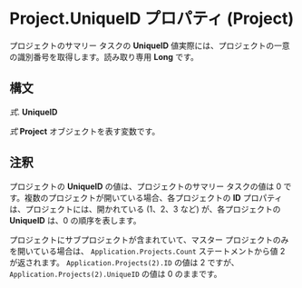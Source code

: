 
# Project.UniqueID プロパティ (Project)

プロジェクトのサマリー タスクの **UniqueID** 値実際には、プロジェクトの一意の識別番号を取得します。読み取り専用 **Long** です。


## 構文

 _式_. **UniqueID**

 _式_ **Project** オブジェクトを表す変数です。


## 注釈

プロジェクトの **UniqueID** の値は、プロジェクトのサマリー タスクの値は 0 です。複数のプロジェクトが開いている場合、各プロジェクトの **ID** プロパティは、プロジェクトには、開かれている (1、2、3 など) が、各プロジェクトの **UniqueID** は、0 の順序を表します。

プロジェクトにサブプロジェクトが含まれていて、マスター プロジェクトのみを開いている場合は、 `Application.Projects.Count` ステートメントから値 2 が返されます。 `Application.Projects(2).ID` の値は 2 ですが、 `Application.Projects(2).UniqueID` の値は 0 のままです。

